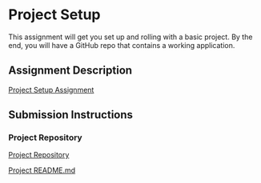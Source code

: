 # Project Setup
This assignment will get you set up and rolling with a basic project. By the end, you will have a GitHub repo that contains a working application.

## Assignment Description
[Project Setup Assignment](https://education.launchcode.org/liftoff/modules/assignments/project-setup)

## Submission Instructions

### Project Repository

[Project Repository](https://github.com/exclamationkate/therapy-tracker)

[Project README.md](https://github.com/exclamationkate/therapy-tracker/blob/master/README.md)